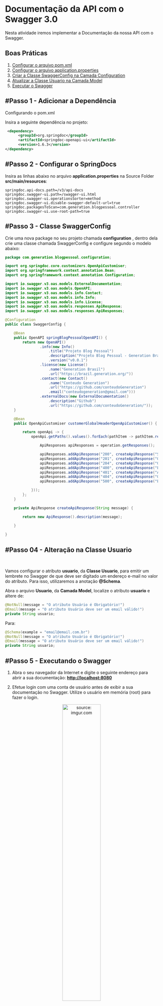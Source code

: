 
<h1>Documentação da API com o Swagger 3.0</h1>



Nesta atividade iremos implementar a Documentação da nossa API com o Swagger. 

## Boas Práticas

1. <a href="#dep">Configurar o arquivo pom.xml</a>
2. <a href="#approp">Configurar o arquivo application.properties</a>
3. <a href="#swg">Criar a Classe SwaggerConfig na Camada Configuration</a>
4. <a href="#clsuser">Atualizar a Classe Usuario na Camada Model</a>
5. <a href="#exec">Executar o Swagger</a>

<h2 id="dep">#Passo 1 - Adicionar a Dependência</h2>

Configurando o pom.xml

Insira a seguinte dependência no projeto:
```xml
 <dependency>
      <groupId>org.springdoc</groupId>
      <artifactId>springdoc-openapi-ui</artifactId>
      <version>1.6.3</version>
</dependency>
```



<h2 id="approp">#Passo 2 - Configurar o SpringDocs</h2>


Insira as linhas abaixo no arquivo **application.properties** na Source Folder **src/main/resources**:

```properties
springdoc.api-docs.path=/v3/api-docs
springdoc.swagger-ui.path=/swagger-ui.html
springdoc.swagger-ui.operationsSorter=method
springdoc.swagger-ui.disable-swagger-default-url=true
springdoc.packagesToScan=com.generation.blogpessoal.controller
springdoc.swagger-ui.use-root-path=true
```

<h2 id="swg">#Passo 3 - Classe SwaggerConfig</h2>

Crie uma nova package no seu projeto chamada **configuration** , dentro dela crie uma classe chamada SwaggerConfig e configure segundo o  modelo abaixo:

```java
package com.generation.blogpessoal.configuration;

import org.springdoc.core.customizers.OpenApiCustomiser;
import org.springframework.context.annotation.Bean;
import org.springframework.context.annotation.Configuration;

import io.swagger.v3.oas.models.ExternalDocumentation;
import io.swagger.v3.oas.models.OpenAPI;
import io.swagger.v3.oas.models.info.Contact;
import io.swagger.v3.oas.models.info.Info;
import io.swagger.v3.oas.models.info.License;
import io.swagger.v3.oas.models.responses.ApiResponse;
import io.swagger.v3.oas.models.responses.ApiResponses;

@Configuration
public class SwaggerConfig {

	@Bean
	public OpenAPI springBlogPessoalOpenAPI() {
		return new OpenAPI()
				.info(new Info()
					.title("Projeto Blog Pessoal")
					.description("Projeto Blog Pessoal - Generation Brasil")
					.version("v0.0.1")
				.license(new License()
					.name("Generation Brasil")
					.url("https://brazil.generation.org/"))
				.contact(new Contact()
					.name("Conteudo Generation")
					.url("https://github.com/conteudoGeneration")
					.email("conteudogeneration@gmail.com")))
				.externalDocs(new ExternalDocumentation()
					.description("Github")
					.url("https://github.com/conteudoGeneration/"));
	}

	@Bean
	public OpenApiCustomiser customerGlobalHeaderOpenApiCustomiser() {

		return openApi -> {
			openApi.getPaths().values().forEach(pathItem -> pathItem.readOperations().forEach(operation -> {

				ApiResponses apiResponses = operation.getResponses();

				apiResponses.addApiResponse("200", createApiResponse("Sucesso!"));
				apiResponses.addApiResponse("201", createApiResponse("Objeto Persistido!"));
				apiResponses.addApiResponse("204", createApiResponse("Objeto Excluído!"));
				apiResponses.addApiResponse("400", createApiResponse("Erro na Requisição!"));
				apiResponses.addApiResponse("401", createApiResponse("Acesso Não Autorizado!"));
				apiResponses.addApiResponse("404", createApiResponse("Objeto Não Encontrado!"));
				apiResponses.addApiResponse("500", createApiResponse("Erro na Aplicação!"));

			}));
		};
	}

	private ApiResponse createApiResponse(String message) {

		return new ApiResponse().description(message);

	}
	
}
```



<h2 id="clsuser">#Passo 04 - Alteração na Classe Usuario</h2>

<br />

Vamos configurar o atributo **usuario**, da **Classe Usuario**, para emitir um lembrete no Swagger de que deve ser digitado um endereço e-mail no valor do atributo. Para isso, utilizaremos a anotação **@Schema**.

Abra o arquivo **Usuario**, da **Camada Model**, localize o atributo **usuario** e altere de:

```java
@NotNull(message = "O atributo Usuário é Obrigatório!")
@Email(message = "O atributo Usuário deve ser um email válido!")
private String usuario;
```

Para:

```java
@Schema(example = "email@email.com.br")
@NotNull(message = "O atributo Usuário é Obrigatório!")
@Email(message = "O atributo Usuário deve ser um email válido!")
private String usuario;
```



<h2 id="exec">#Passo 5 - Executando o Swagger</h2>



1. Abra o seu navegador da Internet e digite o seguinte endereço para abrir a sua documentação: <a href="http://localhost:8080" ><b>http://localhost:8080</b></a>

2. Efetue login com uma conta de usuário antes de exibir a sua documentação no Swagger. Utilize o usuário em memória (root) para fazer o login.

<div align="center"><img src="https://i.imgur.com/mBRxYd8.png" title="source: imgur.com" width="50%"/></div>

3. Pronto! A sua documentação no Swagger será exibida.

<div align="center"><img src="https://i.imgur.com/vKKoa2c.png" title="source: imgur.com" /></div>



<h2 id="ref">Referências</h2>

<a href="https://springdoc.org/" target="_blank">Documentação Oficial do Spring Docs</a>

<a href="https://swagger.io/tools/swagger-ui/" target="_blank">Documentação Oficial do Swagger-UI</a>

<a href="https://spec.openapis.org/oas/latest.html#introduction" target="_blank">Documentação da Especificação OpenApi</a>
